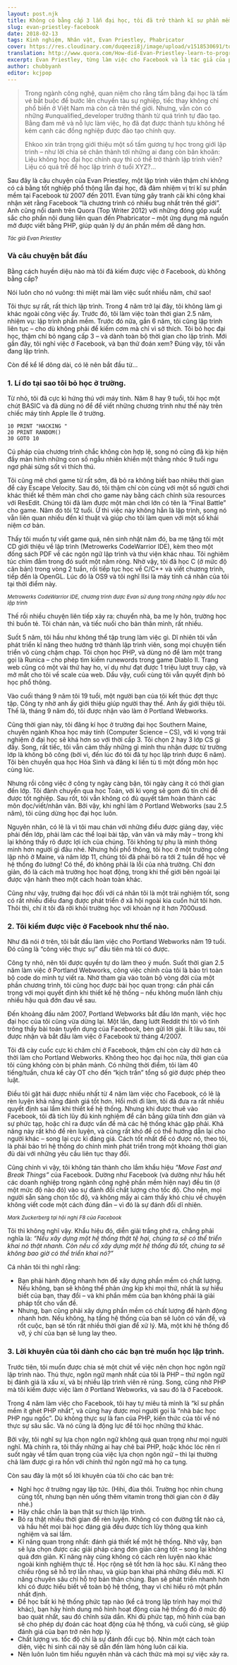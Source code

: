```yaml
---
layout: post.njk
title: Không có bằng cấp 3 lẫn đại học, tôi đã trở thành kĩ sư phần mềm ở Facebook như thế nào?
slug: evan-priestley-facebook
date: 2018-02-13
tags: Kinh nghiệm, Nhân vật, Evan Priestley, Phabricator
cover: https://res.cloudinary.com/duqeezi8j/image/upload/v1518530691/to-be-webdev_k23wex.jpg
translation: http://www.quora.com/How-did-Evan-Priestley-learn-to-program
excerpt: Evan Priestley, từng làm việc cho Facebook và là tác giả của phần mềm nguồn mở Phabricator, chia sẻ câu chuyện trở thành lập trình viên của mình.
author: chubbyanh
editor: kcjpop
---
```


> Trong ngành công nghệ, quan niệm cho rằng tấm bằng đại học là tấm vé bắt buộc để bước lên chuyến tàu sự nghiệp, tiếc thay không chỉ phổ biến ở Việt Nam mà còn cả trên thế giới. Nhưng, vẫn còn có những #unqualified_developer trưởng thành từ quá trình tự đào tạo. Bằng đam mê và nỗ lực làm việc, họ đã đạt được thành tựu không hề kém cạnh các đồng nghiệp được đào tạo chính quy.
>
> Ehkoo xin trân trọng giới thiệu một số tấm gương tự học trong giới lập trình – như lời chia sẻ chân thành tới những ai đang còn băn khoăn: Liệu không học đại học chính quy thì có thể trở thành lập trình viên? Liệu có quá trễ để học lập trình ở tuổi XYZ?…

Sau đây là câu chuyện của Evan Priestley, một lập trình viên thậm chí không có cả bằng tốt nghiệp phổ thông lẫn đại học, đã đảm nhiệm vị trí kĩ sư phần mềm tại Facebook từ 2007 đến 2011. Evan từng gây tranh cãi khi công khai nhận xét rằng Facebook “là chương trình có nhiều bug nhất trên thế giới”. Anh cũng nổi danh trên Quora (Top Writer 2012) với những đóng góp xuất sắc cho phần nội dung liên quan đến Phabricator – một ứng dụng mã nguồn mở được viết bằng PHP, giúp quản lý dự án phần mềm dễ dàng hơn.

<div class="tc"><img src="https://res.cloudinary.com/duqeezi8j/image/upload/v1507302455/evan-priestley.jpg" alt=""></div>
<small class="db tc"><i>Tác giả Evan Priestley</i></small>

### Và câu chuyện bắt đầu

Bằng cách huyền diệu nào mà tôi đã kiếm được việc ở Facebook, dù không bằng cấp?

Nói luôn cho nó vuông: thì miệt mài làm việc suốt nhiều năm, chứ sao!

Tôi thực sự rất, rất thích lập trình. Trong 4 năm trở lại đây, tôi không làm gì khác ngoài công việc ấy. Trước đó, tôi làm việc toàn thời gian 2.5 năm, nhiệm vụ: lập trình phần mềm. Trước đó nữa, gần 6 năm, tôi cũng lập trình liên tục – cho dù không phải để kiếm cơm mà chỉ vì sở thích. Tôi bỏ học đại học, thậm chí bỏ ngang cấp 3 – và dành toàn bộ thời gian cho lập trình. Mới gần đây, tôi nghỉ việc ở Facebook, và bạn thử đoán xem? Đúng vậy, tôi vẫn đang lập trình.

Còn để kể lể dông dài, có lẽ nên bắt đầu từ...

### 1. Lí do tại sao tôi bỏ học ở trường.
Từ nhỏ, tôi đã cực kì hứng thú với máy tính. Năm 8 hay 9 tuổi, tôi học một chút BASIC và đã dùng nó để để viết những chương trình như thế này trên chiếc máy tính Apple IIe ở trường.

```
10 PRINT "HACKING "
20 PRINT RANDOM()
30 GOTO 10
```

Cú pháp của chương trình chắc không còn hợp lệ, song nó cũng đã kịp hiện đầy màn hình những con số ngẫu nhiên khiến một thằng nhóc 9 tuổi ngu ngơ phải sửng sốt vì thích thú.

Tôi cũng mê chơi game từ rất sớm, đã bỏ ra không biết bao nhiêu thời gian để cày Escape Velocity. Sau đó, tôi thậm chí còn cùng với một số người chơi khác thiết kế thêm màn chơi cho game này bằng cách chỉnh sửa resources với ResEdit. Chúng tôi đã làm được một màn chơi lớn có tên là “Final Battle” cho game. Năm đó tôi 12 tuổi. Ừ thì việc này không hẳn là lập trình, song nó vẫn liên quan nhiều đến kĩ thuật và giúp cho tôi làm quen với một số khái niệm cơ bản.

Thấy tôi muốn tự viết game quá, nên sinh nhật năm đó, ba mẹ tặng tôi một CD giới thiệu về lập trình (Metrowerks CodeWarrior IDE), kèm theo một đống sách PDF về các ngôn ngữ lập trình và thư viện khác nhau. Tôi nghiêm túc chìm đắm trong đó suốt một năm ròng. Nhờ vậy, tôi đã học C (ở mức độ căn bản) trong vòng 2 tuần, rồi tiếp tục học về C/C++ và viết chương trình, tiếp đến là OpenGL. Lúc đó là OS9 và tôi nghĩ IIsi là máy tính cá nhân của tôi tại thời điểm này.

<div class="tc"><img src="https://res.cloudinary.com/duqeezi8j/image/upload/v1518532541/dnd1999010101_tfbtbh.gif" alt=""></div>
<small class="db tc"><i>Metrowerks CodeWarrior IDE, chương trình được Evan sử dụng trong những ngày đầu học lập trình</i></small>

Thế rồi nhiều chuyện liên tiếp xảy ra: chuyển nhà, ba mẹ ly hôn, trường học thì buồn tẻ. Tôi chán nản, và tiếc nuối cho bản thân mình, rất nhiều.

Suốt 5 năm, tôi hầu như không thể tập trung làm việc gì. Dĩ nhiên tôi vẫn phát triển kĩ năng theo hướng trở thành lập trình viên, song mọi chuyện tiến triển vô cùng chậm chạp. Tôi chọn học PHP, và dùng nó để làm một trang gọi là Runica – cho phép tìm kiếm runewords trong game Diablo II. Trang web cũng có một vài thứ hay ho, ví dụ như đạt được 1 triệu lượt truy cập, và mở mắt cho tôi về scale của web. Dầu vậy, cuối cùng tôi vẫn quyết định bỏ học phổ thông.

Vào cuối tháng 9 năm tôi 19 tuổi, một người bạn của tôi kết thúc đợt thực tập. Công ty nhờ anh ấy giới thiệu giúp người thay thế. Anh ấy giới thiệu tôi. Thế là, tháng 9 năm đó, tôi được nhận vào làm ở Portland Webworks.

Cũng thời gian này, tôi đăng kí học ở trường đại học Southern Maine, chuyên ngành Khoa học máy tính (Computer Science – CS), với kì vọng trải nghiệm ở đại học sẽ khá hơn so với thời cấp 3. Tôi chọn 2 hay 3 lớp CS gì đấy. Song, rất tiếc, tôi vẫn cảm thấy những gì mình thu nhận được từ trường lớp là không bõ công (bởi vì, đến lúc đó tôi đã tự học lập trình được 6 năm). Tôi bèn chuyển qua học Hóa Sinh và đăng kí liền tù tì một đống môn học cùng lúc.

Nhưng rồi công việc ở công ty ngày càng bận, tôi ngày càng ít có thời gian đến lớp. Tôi đành chuyển qua học Toán, với kì vọng sẽ gom đủ tín chỉ để được tốt nghiệp. Sau rốt, tôi vẫn không có đủ quyết tâm hoàn thành các môn đọc/viết/nhân văn. Bởi vậy, khi nghỉ làm ở Portland Webworks (sau 2.5 năm), tôi cũng dừng học đại học luôn.

Nguyên nhân, có lẽ là vì tôi mau chán với những điều được giảng dạy, việc phải đến lớp, phải làm các thể loại bài tập, vân vân và mây mây – trong khi lại không thấy rõ được lợi ích của chúng. Tôi không tự phụ là mình thông minh hơn người gì đâu nhé. Nhưng hồi phổ thông, tôi học ở một trường công lập nhỏ ở Maine, và năm lớp 11, chúng tôi đã phải bỏ ra tới 2 tuần để học về hệ thống đo lường! Có thể, đó không phải là lỗi của nhà trường. Chỉ đơn giản, đó là cách mà trường học hoạt động, trong khi thế giới bên ngoài lại được vận hành theo một cách hoàn toàn khác.

Cũng như vậy, trường đại học đối với cá nhân tôi là một trải nghiệm tốt, song có rất nhiều điều đang được phát triển ở xã hội ngoài kia cuốn hút tôi hơn. Thôi thì, chí ít tôi đã rời khỏi trường học với khoản nợ ít hơn 7000usd.

### 2. Tôi kiếm được việc ở Facebook như thế nào.

Như đã nói ở trên, tôi bắt đầu làm việc cho Portland Webworks năm 19 tuổi. Đó cũng là “công việc thực sự” đầu tiên mà tôi có được.

Công ty nhỏ, nên tôi được quyền tự do làm theo ý muốn. Suốt thời gian 2.5 năm làm việc ở Portland Webworks, công việc chính của tôi là bảo trì toàn bộ code do mình tự viết ra. Nhờ tham gia vào toàn bộ vòng đời của một phần chương trình, tôi cũng học được bài học quan trọng: cần phải cẩn trọng với mọi quyết định khi thiết kế hệ thống – nếu không muốn lãnh chịu nhiều hậu quả đớn đau về sau.

Đến khoảng đầu năm 2007, Portland Webworks bắt đầu lớn mạnh, việc học đại học của tôi cũng vừa dừng lại. Một lần, đang lướt Reddit thì tôi vô tình trông thấy bài toán tuyển dụng của Facebook, bèn gửi lời giải.
Ít lâu sau, tôi được nhận và bắt đầu làm việc ở Facebook từ tháng 4/2007.

Tôi đã cày cuốc cực kì chăm chỉ ở Facebook, thậm chí còn cày dữ hơn cả thời làm cho Portland Webworks. Không theo học đại học nữa, thời gian của tôi cũng không còn bị phân mảnh. Có những thời điểm, tôi làm 40 tiếng/tuần, chưa kể cày OT cho đến “kịch trần” tổng số giờ được phép theo luật.

Điều tôi gặt hái được nhiều nhất từ 4 năm làm việc cho Facebook, có lẽ là rèn luyện khả năng đánh giá tốt hơn. Hồi mới đi làm, tôi đã đưa ra rất nhiều quyết định sai lầm khi thiết kế hệ thống. Nhưng khi được thuê vào Facebook, tôi đã tích lũy đủ kinh nghiệm để cân bằng giữa tính đơn giản và sự phức tạp, hoặc chỉ ra được vấn đề mà các hệ thống khác gặp phải. Khả năng này rất khó để rèn luyện, và cũng rất khó để có thể hướng dẫn lại cho người khác – song lại cực kì đáng giá. Cách tốt nhất để có được nó, theo tôi, là phải bảo trì hệ thống do chính mình phát triển trong một khoảng thời gian đủ dài với những yêu cầu liên tục thay đổi.

Cũng chính vì vậy, tôi không tán thành cho lắm khẩu hiệu _“Move Fast and Break Things”_ của Facebook. Dường như Facebook (và dường như hầu hết các doanh nghiệp trong ngành công nghệ phần mềm hiện nay) đều tin (ở một mức độ nào đó) vào sự đánh đổi chất lượng cho tốc độ. Cho nên, mọi người sẵn sàng chọn tốc độ, và không mấy ai cảm thấy khó chịu về chuyện không viết code một cách đúng đắn – vì đó là sự đánh đổi dĩ nhiên.

<div class="tc"><img src="https://res.cloudinary.com/duqeezi8j/image/upload/v1518532806/2014_2F04_2F30_2Ffc_2FZuckerberg1.d1a63_cpdufw.jpg" alt=""></div>
<small class="db tc"><i>Mark Zuckerberg tại hội nghị F8 của Facebook</i></small>

Tôi thì không nghĩ vậy. Khẩu hiệu đó, diễn giải trắng phớ ra, chẳng phải nghĩa là: _“Nếu xây dựng một hệ thống thật tệ hại, chúng ta sẽ có thể triển khai nó thật nhanh. Còn nếu cố xây dựng một hệ thống đủ tốt, chúng ta sẽ không bao giờ có thể triển khai nó?”_

Cá nhân tôi thì nghĩ rằng:

* Bạn phải hành động nhanh hơn để xây dựng phần mềm có chất lượng. Nếu không, bạn sẽ không thể phản ứng kịp khi mọi thứ, nhất là sự hiểu biết của bạn, thay đổi – và khi phần mềm của bạn không phải là giải pháp tốt cho vấn đề.
* Nhưng, bạn cũng phải xây dựng phần mềm có chất lượng để hành động nhanh hơn. Nếu không, hạ tầng hệ thống của bạn sẽ luôn có vấn đề, và rốt cuộc, bạn sẽ tốn rất nhiều thời gian để xử lý. Mà, một khi hệ thống đổ vỡ, ý chí của bạn sẽ lung lay theo.

### 3. Lời khuyên của tôi dành cho các bạn trẻ muốn học lập trình.

Trước tiên, tôi muốn được chia sẻ một chút về việc nên chọn học ngôn ngữ lập trình nào. Thú thực, ngôn ngữ mạnh nhất của tôi là PHP – thứ ngôn ngữ bị đánh giá là xấu xí, và bị nhiều lập trình viên rẻ rúng. Song, cũng nhờ PHP mà tôi kiếm được việc làm ở Portland Webworks, và sau đó là ở Facebook.

Trong 4 năm làm việc cho Facebook, tôi hay tự miêu tả mình là “kĩ sư phần mềm ít ghét PHP nhất”, và cũng hay được mọi người gọi là “nhà bác học PHP ngu ngốc”. Dù không thực sự là fan của PHP, kiến thức của tôi về nó thực sự sâu sắc. Và nó cũng là động lực để tôi học những thứ khác.

Bởi vậy, tôi nghĩ sự lựa chọn ngôn ngữ không quá quan trọng như mọi người nghĩ. Mà chính ra, tôi thấy những ai hay chê bai PHP, hoặc khóc lóc rên rỉ suốt ngày về tầm quan trọng của việc lựa chọn ngôn ngữ – thì lại thường chả làm được gì ra hồn với chính thứ ngôn ngữ mà họ ca tụng.

Còn sau đây là một số lời khuyên của tôi cho các bạn trẻ:
* Nghỉ học ở trường ngay lập tức. (Hihi, đùa thôi. Trường học nhìn chung cũng tốt, nhưng bạn nên uống thêm vitamin trong thời gian còn ở đây nhé.)
* Hãy chắc chắn là bạn thật sự thích lập trình.
* Bỏ ra thật nhiều thời gian để rèn luyện. Không có con đường tắt nào cả, và hầu hết mọi bài học đáng giá đều được tích lũy thông qua kinh nghiệm và sai lầm.
* Kĩ năng quan trọng nhất: đánh giá thiết kế một hệ thống. Nhờ vậy, bạn sẽ lựa chọn được các giải pháp càng đơn giản càng tốt – song lại không quá đơn giản. Kĩ năng này cũng không có cách rèn luyện nào khác ngoài kinh nghiệm thực tế.
Học rộng sẽ tốt hơn là học sâu. Kĩ năng theo chiều rộng sẽ hỗ trợ lẫn nhau, và giúp bạn khai phá những điều mới. Kĩ năng chuyên sâu chỉ hỗ trợ bản thân chúng. Bạn sẽ phát triển nhanh hơn khi có được hiểu biết về toàn bộ hệ thống, thay vì chỉ hiểu rõ một phần nhất định.
* Để học bất kì hệ thống phức tạp nào (kể cả trong lập trình hay mọi thứ khác), bạn hãy hình dung mô hình hoạt động của hệ thống đó ở mức độ bao quát nhất, sau đó chỉnh sửa dần. Khi đủ phức tạp, mô hình của bạn sẽ cho phép dự đoán các hoạt động của hệ thống, và cuối cùng, sẽ giúp đánh giá của bạn trở nên hợp lý.
* Chất lượng vs. tốc độ chỉ là sự đánh đổi cục bộ. Nhìn một cách toàn diện, việc hi sinh cái này sẽ dẫn đến làm hỏng luôn cái kia.
* Nên luôn luôn tìm hiểu nguyên nhân và cách thức mà mọi sự việc xảy ra.
